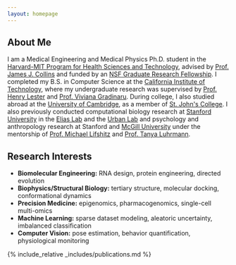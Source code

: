```yaml
---
layout: homepage
---
```


## About Me

I am a Medical Engineering and Medical Physics Ph.D. student in the <a href="https://hst.mit.edu/">Harvard-MIT Program for Health Sciences and Technology</a>, advised by <a href="https://www.collinslab.mit.edu/">Prof. James J. Collins</a> and funded by an <a href="https://www.nsfgrfp.org/">NSF Graduate Research Fellowship</a>. I completed my B.S. in Computer Science at the <a href="https://www.caltech.edu/">California Institute of Technology</a>, where my undergraduate research was supervised by <a href="https://henrylesterresearchgroup.caltech.edu/">Prof. Henry Lester</a> and <a href="https://glab.caltech.edu/">Prof. Viviana Gradinaru</a>. During college, I also studied abroad at the <a href="https://www.cam.ac.uk/">University of Cambridge</a>, as a member of <a href="https://www.joh.cam.ac.uk/">St. John's College</a>. I also previously conducted computational biology research at <a href="https://www.stanford.edu/">Stanford University</a> in the <a href="https://med.stanford.edu/elias/about.html">Elias Lab</a> and the <a href="https://med.stanford.edu/urbanlab">Urban Lab</a> and psychology and anthropology research at Stanford and <a href="https://www.mcgill.ca/">McGill University</a> under the mentorship of <a href="https://www.mcgill.ca/tcpsych/faculty/michael-lifshitz">Prof. Michael Lifshitz</a> and <a href="https://profiles.stanford.edu/tanya-luhrmann">Prof. Tanya Luhrmann</a>.

## Research Interests

- **Biomolecular Engineering:** RNA design, protein engineering, directed evolution
- **Biophysics/Structural Biology:** tertiary structure, molecular docking, conformational dynamics
- **Precision Medicine:** epigenomics, pharmacogenomics, single-cell multi-omics
- **Machine Learning:** sparse dataset modeling, aleatoric uncertainty, imbalanced classification
- **Computer Vision:** pose estimation, behavior quantification, physiological monitoring

<!-- ## News

- **[Feb. 2020]** Our paper about incremental learning is accepted to CVPR 2020.
- **[Feb. 2020]** We will host the ACM Multimedia Asia 2020 conference in Singapore!
- **[Sept. 2019]** Our paper about few-shot learning is accepted to NeurIPS 2019.
- **[Mar. 2019]** Our paper about few-shot learning is accepted to CVPR 2019. -->

{% include_relative _includes/publications.md %}

<!-- {% include_relative _includes/services.md %} -->
